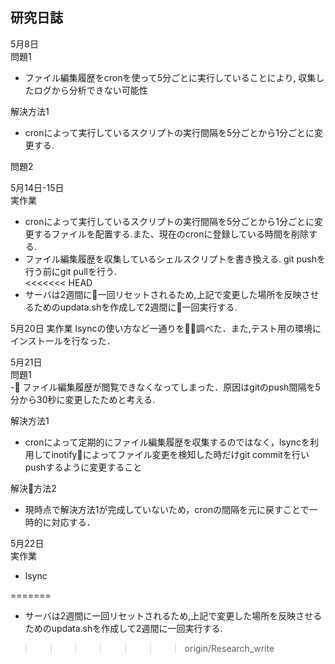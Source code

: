 ## 研究日誌  
5月8日  
問題1
- ファイル編集履歴をcronを使って5分ごとに実行していることにより, 収集したログから分析できない可能性 

解決方法1
- cronによって実行しているスクリプトの実行間隔を5分ごとから1分ごとに変更する.

問題2

5月14日-15日  
実作業
- cronによって実行しているスクリプトの実行間隔を5分ごとから1分ごとに変更するファイルを配置する.また、現在のcronに登録している時間を削除する.  
- ファイル編集履歴を収集しているシェルスクリプトを書き換える. git pushを行う前にgit pullを行う.  
<<<<<<< HEAD
- サーバは2週間に一回リセットされるため,上記で変更した場所を反映させるためのupdata.shを作成して2週間に一回実行する.

5月20日
実作業
lsyncの使い方など一通りを調べた．また,テスト用の環境にインストールを行なった．

5月21日  
問題1  
- ファイル編集履歴が閲覧できなくなってしまった．原因はgitのpush間隔を5分から30秒に変更したためと考える.  

解決方法1  
- cronによって定期的にファイル編集履歴を収集するのではなく，lsyncを利用してinotifyによってファイル変更を検知した時だけgit commitを行いpushするように変更すること

解決方法2
- 現時点で解決方法1が完成していないため，cronの間隔を元に戻すことで一時的に対応する．

5月22日  
実作業  
- lsync

=======
- サーバは2週間に一回リセットされるため,上記で変更した場所を反映させるためのupdata.shを作成して2週間に一回実行する.
>>>>>>> origin/Research_write
